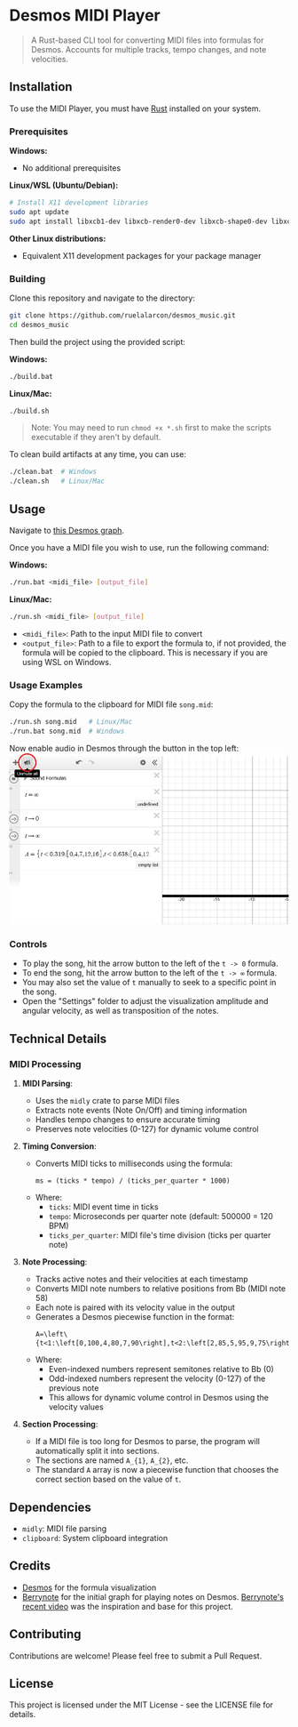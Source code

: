# Desmos MIDI Player

> A Rust-based CLI tool for converting MIDI files into formulas for Desmos. Accounts for multiple tracks, tempo changes, and note velocities.

## Installation

To use the MIDI Player, you must have [Rust](https://www.rust-lang.org/tools/install) installed on your system.

### Prerequisites

**Windows:**
- No additional prerequisites

**Linux/WSL (Ubuntu/Debian):**
```bash
# Install X11 development libraries
sudo apt update
sudo apt install libxcb1-dev libxcb-render0-dev libxcb-shape0-dev libxcb-xfixes0-dev
```

**Other Linux distributions:**
- Equivalent X11 development packages for your package manager

### Building

Clone this repository and navigate to the directory:

```bash
git clone https://github.com/ruelalarcon/desmos_music.git
cd desmos_music
```

Then build the project using the provided script:

**Windows:**
```bash
./build.bat
```

**Linux/Mac:**
```bash
./build.sh
```
> Note: You may need to run `chmod +x *.sh` first to make the scripts executable if they aren't by default.

To clean build artifacts at any time, you can use:
```bash
./clean.bat  # Windows
./clean.sh   # Linux/Mac
```

## Usage

Navigate to [this Desmos graph](https://www.desmos.com/calculator/flky5smefa).

Once you have a MIDI file you wish to use, run the following command:

**Windows:**
```bash
./run.bat <midi_file> [output_file]
```

**Linux/Mac:**
```bash
./run.sh <midi_file> [output_file]
```

- `<midi_file>`: Path to the input MIDI file to convert
- `<output_file>`: Path to a file to export the formula to, if not provided, the formula will be copied to the clipboard. This is necessary if you are using WSL on Windows.

### Usage Examples

Copy the formula to the clipboard for MIDI file `song.mid`:
```bash
./run.sh song.mid   # Linux/Mac
./run.bat song.mid  # Windows
```

Now enable audio in Desmos through the button in the top left:
![Enable audio](./assets/enable_audio.png)

### Controls

- To play the song, hit the arrow button to the left of the `t -> 0` formula.
- To end the song, hit the arrow button to the left of the `t -> ∞` formula.
- You may also set the value of `t` manually to seek to a specific point in the song.
- Open the "Settings" folder to adjust the visualization amplitude and angular velocity, as well as transposition of the notes.

## Technical Details

### MIDI Processing

1. **MIDI Parsing**:
   - Uses the `midly` crate to parse MIDI files
   - Extracts note events (Note On/Off) and timing information
   - Handles tempo changes to ensure accurate timing
   - Preserves note velocities (0-127) for dynamic volume control

2. **Timing Conversion**:
   - Converts MIDI ticks to milliseconds using the formula:
     ```
     ms = (ticks * tempo) / (ticks_per_quarter * 1000)
     ```
   - Where:
     - `ticks`: MIDI event time in ticks
     - `tempo`: Microseconds per quarter note (default: 500000 = 120 BPM)
     - `ticks_per_quarter`: MIDI file's time division (ticks per quarter note)

3. **Note Processing**:
   - Tracks active notes and their velocities at each timestamp
   - Converts MIDI note numbers to relative positions from Bb (MIDI note 58)
   - Each note is paired with its velocity value in the output
   - Generates a Desmos piecewise function in the format:
     ```
     A=\left\{t<1:\left[0,100,4,80,7,90\right],t<2:\left[2,85,5,95,9,75\right],...\right\}
     ```
   - Where:
     - Even-indexed numbers represent semitones relative to Bb (0)
     - Odd-indexed numbers represent the velocity (0-127) of the previous note
     - This allows for dynamic volume control in Desmos using the velocity values

4. **Section Processing**:
   - If a MIDI file is too long for Desmos to parse, the program will automatically split it into sections.
   - The sections are named `A_{1}`, `A_{2}`, etc.
   - The standard `A` array is now a piecewise function that chooses the correct section based on the value of `t`.

## Dependencies

- `midly`: MIDI file parsing
- `clipboard`: System clipboard integration

## Credits

- [Desmos](https://www.desmos.com/) for the formula visualization
- [Berrynote](https://www.youtube.com/@berrynote/videos) for the initial graph for playing notes on Desmos. [Berrynote's recent video](https://www.youtube.com/watch?v=g2Lp-gIa3es) was the inspiration and base for this project.

## Contributing

Contributions are welcome! Please feel free to submit a Pull Request.

## License

This project is licensed under the MIT License - see the LICENSE file for details.